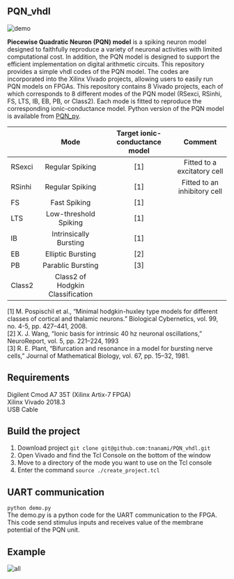 ## PQN_vhdl

![demo](https://user-images.githubusercontent.com/108346049/193576760-82d99c17-4d2c-4bf7-8e6f-20115ab6aac5.png)

**Piecewise Quadratic Neuron (PQN) model** is a spiking neuron model designed to faithfully reproduce a variety of neuronal activities with limited computational cost.
In addition, the PQN model is designed to support the efficient implementation on digital arithmetic circuits.
This repository provides a simple vhdl codes of the PQN model. The codes are incorporated into the Xilinx Vivado projects, allowing users to easily run PQN models on FPGAs.
This repository contains 8 Vivado projects, each of which corresponds to 8 different modes of the PQN model (RSexci, RSinhi, FS, LTS, IB, EB, PB, or Class2).
Each mode is fitted to reproduce the corresponding ionic-conductance model. Python version of the PQN model is available from [PQN_py](https://github.com/tnanami/PQN_py "PQN_py").


|        |Mode                            |Target ionic-conductance model|Comment                    |
|:-------|:------------------------------:|:---------------------------:|:-------------------------:|
| RSexci |Regular Spiking                 |[1]                          |Fitted to a excitatory cell|
| RSinhi |Regular Spiking                 |[1]                          |Fitted to an inhibitory cell|
| FS     |Fast Spiking                    |[1]|
| LTS    |Low-threshold Spiking           |[1]|
| IB     |Intrinsically Bursting          |[1]|
| EB     |Elliptic Bursting               |[2]|
| PB     |Parablic Bursting               |[3]|
| Class2 |Class2 of Hodgkin Classification||

[1] M. Pospischil et al., “Minimal hodgkin-huxley type models for different classes of cortical and thalamic neurons.” Biological Cybernetics, vol. 99, no. 4-5, pp. 427–441, 2008.  
[2] X. J. Wang, “Ionic basis for intrinsic 40 hz neuronal oscillations,” NeuroReport, vol. 5, pp. 221–224, 1993  
[3] R. E. Plant, “Bifurcation and resonance in a model for bursting nerve cells,” Journal of Mathematical Biology, vol. 67, pp. 15–32, 1981.

## Requirements
Digilent Cmod A7 35T (Xilinx Artix-7 FPGA)  
Xilinx Vivado 2018.3  
USB Cable  

## Build the project
1. Download project `git clone git@github.com:tnanami/PQN_vhdl.git`
2. Open Vivado and find the Tcl Console on the bottom of the window
3. Move to a directory of the mode you want to use on the Tcl console
4. Enter the command `source ./create_project.tcl`

## UART communication
`python demo.py`  
The demo.py is a python code for the UART communication to the FPGA. This code send stimulus inputs and receives value of the membrane potential of the PQN unit.

## Example
![all](https://user-images.githubusercontent.com/108346049/194094287-f1471dd2-c092-45a4-8455-4556c6db35e4.png)
